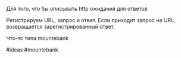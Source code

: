 Для того, что бы описывать http ожидания для ответов

Регистрируем URL, запрос и ответ. Если приходит запрос на URL, возвращается зарегистрированный ответ.

Что-то типа mountebank

#ideas #mountebank